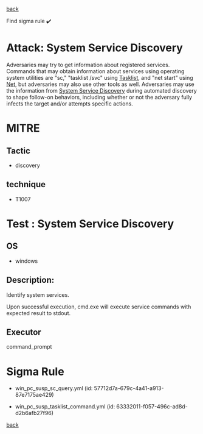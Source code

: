 
[back](../index.md)

Find sigma rule :heavy_check_mark: 

# Attack: System Service Discovery 

Adversaries may try to get information about registered services. Commands that may obtain information about services using operating system utilities are "sc," "tasklist /svc" using [Tasklist](https://attack.mitre.org/software/S0057), and "net start" using [Net](https://attack.mitre.org/software/S0039), but adversaries may also use other tools as well. Adversaries may use the information from [System Service Discovery](https://attack.mitre.org/techniques/T1007) during automated discovery to shape follow-on behaviors, including whether or not the adversary fully infects the target and/or attempts specific actions.

# MITRE
## Tactic
  - discovery


## technique
  - T1007


# Test : System Service Discovery
## OS
  - windows


## Description:
Identify system services.

Upon successful execution, cmd.exe will execute service commands with expected result to stdout.


## Executor
command_prompt

# Sigma Rule
 - win_pc_susp_sc_query.yml (id: 57712d7a-679c-4a41-a913-87e7175ae429)

 - win_pc_susp_tasklist_command.yml (id: 63332011-f057-496c-ad8d-d2b6afb27f96)



[back](../index.md)
